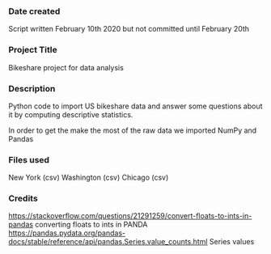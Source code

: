 ### Date created
Script written February 10th 2020 but not committed until February 20th

### Project Title
Bikeshare project for data analysis

### Description
Python code to import US bikeshare data and answer some questions about it by computing descriptive statistics.

In order to get the make the most of the raw data we imported NumPy and Pandas 

### Files used
New York (csv)
Washington (csv)
Chicago (csv)

### Credits
https://stackoverflow.com/questions/21291259/convert-floats-to-ints-in-pandas converting floats to ints in PANDA
https://pandas.pydata.org/pandas-docs/stable/reference/api/pandas.Series.value_counts.html Series values
